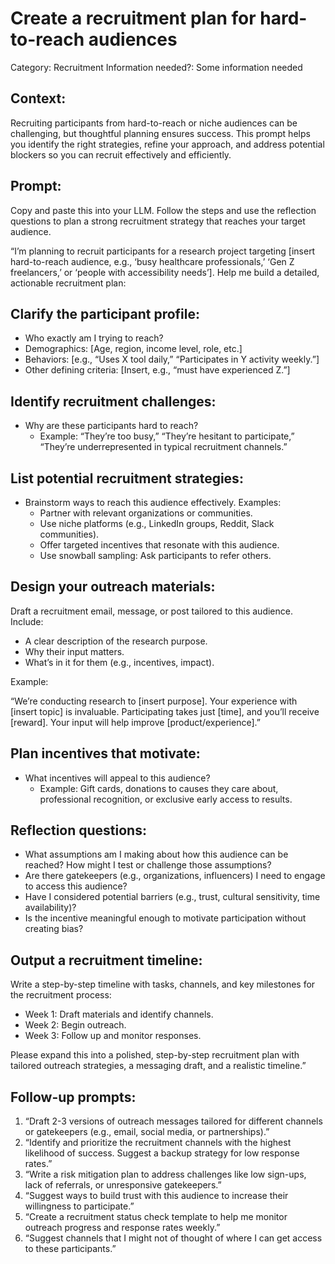 # Create a recruitment plan for hard-to-reach audiences

Category: Recruitment
Information needed?: Some information needed

## **Context:**

Recruiting participants from hard-to-reach or niche audiences can be challenging, but thoughtful planning ensures success. This prompt helps you identify the right strategies, refine your approach, and address potential blockers so you can recruit effectively and efficiently.

## **Prompt:**

Copy and paste this into your LLM. Follow the steps and use the reflection questions to plan a strong recruitment strategy that reaches your target audience.

“I’m planning to recruit participants for a research project targeting [insert hard-to-reach audience, e.g., ‘busy healthcare professionals,’ ‘Gen Z freelancers,’ or ‘people with accessibility needs’]. Help me build a detailed, actionable recruitment plan:

## **Clarify the participant profile**:

- Who exactly am I trying to reach?
- Demographics: [Age, region, income level, role, etc.]
- Behaviors: [e.g., “Uses X tool daily,” “Participates in Y activity weekly.”]
- Other defining criteria: [Insert, e.g., “must have experienced Z.”]

## **Identify recruitment challenges**:

- Why are these participants hard to reach?
    - Example: “They’re too busy,” “They’re hesitant to participate,” “They’re underrepresented in typical recruitment channels.”

## **List potential recruitment strategies**:

- Brainstorm ways to reach this audience effectively. Examples:
    - Partner with relevant organizations or communities.
    - Use niche platforms (e.g., LinkedIn groups, Reddit, Slack communities).
    - Offer targeted incentives that resonate with this audience.
    - Use snowball sampling: Ask participants to refer others.

## **Design your outreach materials**:

Draft a recruitment email, message, or post tailored to this audience. Include:

- A clear description of the research purpose.
- Why their input matters.
- What’s in it for them (e.g., incentives, impact).

Example:

“We’re conducting research to [insert purpose]. Your experience with [insert topic] is invaluable. Participating takes just [time], and you’ll receive [reward]. Your input will help improve [product/experience].”

## **Plan incentives that motivate**:

- What incentives will appeal to this audience?
    - Example: Gift cards, donations to causes they care about, professional recognition, or exclusive early access to results.

## **Reflection questions**:

- What assumptions am I making about how this audience can be reached? How might I test or challenge those assumptions?
- Are there gatekeepers (e.g., organizations, influencers) I need to engage to access this audience?
- Have I considered potential barriers (e.g., trust, cultural sensitivity, time availability)?
- Is the incentive meaningful enough to motivate participation without creating bias?

## **Output a recruitment timeline**:

Write a step-by-step timeline with tasks, channels, and key milestones for the recruitment process:

- Week 1: Draft materials and identify channels.
- Week 2: Begin outreach.
- Week 3: Follow up and monitor responses.

Please expand this into a polished, step-by-step recruitment plan with tailored outreach strategies, a messaging draft, and a realistic timeline.”

## **Follow-up prompts:**

1. “Draft 2-3 versions of outreach messages tailored for different channels or gatekeepers (e.g., email, social media, or partnerships).”
2. “Identify and prioritize the recruitment channels with the highest likelihood of success. Suggest a backup strategy for low response rates.”
3. “Write a risk mitigation plan to address challenges like low sign-ups, lack of referrals, or unresponsive gatekeepers.”
4. “Suggest ways to build trust with this audience to increase their willingness to participate.”
5. “Create a recruitment status check template to help me monitor outreach progress and response rates weekly.”
6. “Suggest channels that I might not of thought of where I can get access to these participants.”